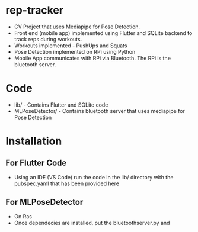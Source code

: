 # rep-tracker
- CV Project that uses Mediapipe for Pose Detection.
- Front end (mobile app) implemented using Flutter and SQLite backend to track reps during workouts.
- Workouts implemented - PushUps and Squats
- Pose Detection implemented on RPi using Python
- Mobile App communicates with RPi via Bluetooth. The RPi is the bluetooth server.

# Code
- lib/ - Contains Flutter and SQLite code
- MLPoseDetector/ - Contains bluetooth server that uses mediapipe for Pose Detection

# Installation 
## For Flutter Code
- Using an IDE (VS Code) run the code in the lib/ directory with the pubspec.yaml that has been provided here

## For MLPoseDetector
- On Ras
- Once dependecies are installed, put the bluetoothserver.py and 
